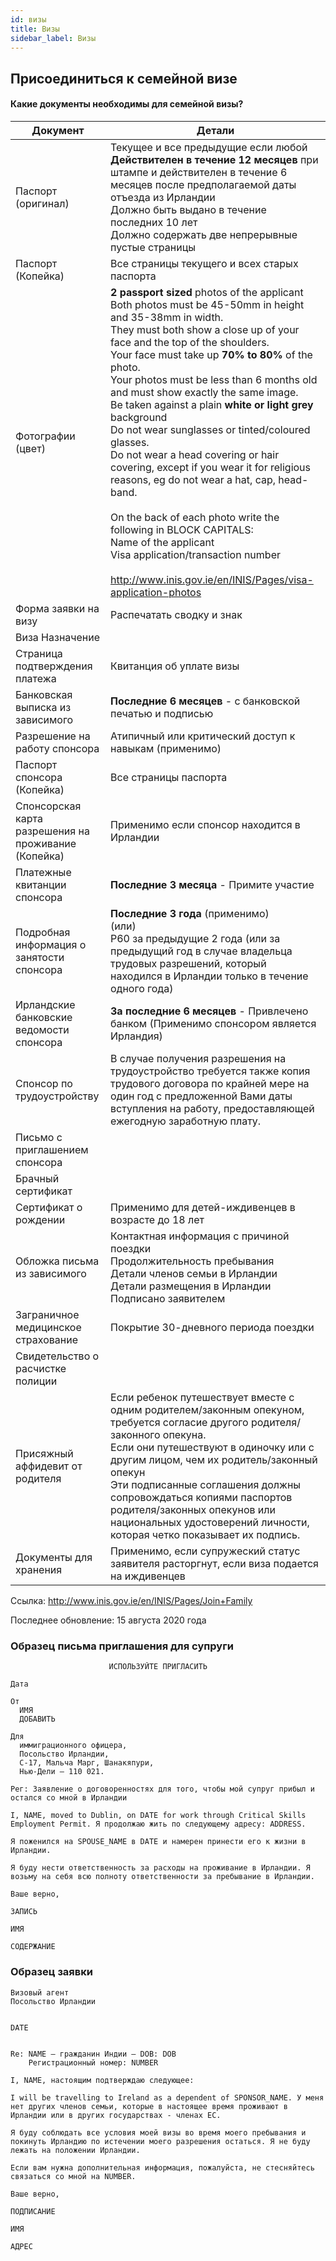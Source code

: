 ```yaml
---
id: визы
title: Визы
sidebar_label: Визы
---
```



## Присоединиться к семейной визе

#### **Какие документы необходимы для семейной визы?**

| Документ                                             | Детали                                                                                                                                                                                                                                                                                                                                                                                                                                                                                                                                                                                                                                                                                                                                                                                                                                                                                        |
| ---------------------------------------------------- | --------------------------------------------------------------------------------------------------------------------------------------------------------------------------------------------------------------------------------------------------------------------------------------------------------------------------------------------------------------------------------------------------------------------------------------------------------------------------------------------------------------------------------------------------------------------------------------------------------------------------------------------------------------------------------------------------------------------------------------------------------------------------------------------------------------------------------------------------------------------------------------------- |
| Паспорт (оригинал)                                   | Текущее и все предыдущие если любой<br/>**Действителен в течение 12 месяцев** при штампе и действителен в течение 6 месяцев после предполагаемой даты отъезда из Ирландии<br/>Должно быть выдано в течение последних 10 лет<br/>Должно содержать две непрерывные пустые страницы                                                                                                                                                                                                                                                                                                                                                                                                                                                                                                                                                                                            |
| Паспорт (Копейка)                                    | Все страницы текущего и всех старых паспорта                                                                                                                                                                                                                                                                                                                                                                                                                                                                                                                                                                                                                                                                                                                                                                                                                                                  |
| Фотографии (цвет)                                    | **2 passport sized** photos of the applicant<br/>Both photos must be 45-50mm in height and 35-38mm in width.<br/>They must both show a close up of your face and the top of the shoulders.<br/>Your face must take up **70% to 80%** of the photo.<br/>Your photos must be less than 6 months old and must show exactly the same image.<br/>Be taken against a plain **white or light grey** background<br/>Do not wear sunglasses or tinted/coloured glasses.<br/>Do not wear a head covering or hair covering, except if you wear it for religious reasons, eg do not wear a hat, cap, head-band.<br/><br/>On the back of each photo write the following in BLOCK CAPITALS:<br/>Name of the applicant</br>Visa application/transaction number<br/><br/>http://www.inis.gov.ie/en/INIS/Pages/visa-application-photos |
| Форма заявки на визу                                 | Распечатать сводку и знак                                                                                                                                                                                                                                                                                                                                                                                                                                                                                                                                                                                                                                                                                                                                                                                                                                                                     |
| Виза Назначение                                      |                                                                                                                                                                                                                                                                                                                                                                                                                                                                                                                                                                                                                                                                                                                                                                                                                                                                                               |
| Страница подтверждения платежа                       | Квитанция об уплате визы                                                                                                                                                                                                                                                                                                                                                                                                                                                                                                                                                                                                                                                                                                                                                                                                                                                                      |
| Банковская выписка из зависимого                     | **Последние 6 месяцев** - с банковской печатью и подписью                                                                                                                                                                                                                                                                                                                                                                                                                                                                                                                                                                                                                                                                                                                                                                                                                                     |
| Разрешение на работу спонсора                        | Атипичный или критический доступ к навыкам (применимо)                                                                                                                                                                                                                                                                                                                                                                                                                                                                                                                                                                                                                                                                                                                                                                                                                                        |
| Паспорт спонсора (Копейка)                           | Все страницы паспорта                                                                                                                                                                                                                                                                                                                                                                                                                                                                                                                                                                                                                                                                                                                                                                                                                                                                         |
| Спонсорская карта разрешения на проживание (Копейка) | Применимо если спонсор находится в Ирландии                                                                                                                                                                                                                                                                                                                                                                                                                                                                                                                                                                                                                                                                                                                                                                                                                                                   |
| Платежные квитанции спонсора                         | **Последние 3 месяца** - Примите участие                                                                                                                                                                                                                                                                                                                                                                                                                                                                                                                                                                                                                                                                                                                                                                                                                                                      |
| Подробная информация о занятости спонсора            | **Последние 3 года** (применимо) <br/>(или)<br/>P60 за предыдущие 2 года (или за предыдущий год в случае владельца трудовых разрешений, который находился в Ирландии только в течение одного года)                                                                                                                                                                                                                                                                                                                                                                                                                                                                                                                                                                                                                                                                                |
| Ирландские банковские ведомости спонсора             | **За последние 6 месяцев** - Привлечено банком (Применимо спонсором является Ирландия)                                                                                                                                                                                                                                                                                                                                                                                                                                                                                                                                                                                                                                                                                                                                                                                                        |
| Спонсор по трудоустройству                           | В случае получения разрешения на трудоустройство требуется также копия трудового договора по крайней мере на один год с предложенной Вами даты вступления на работу, предоставляющей ежегодную заработную плату.                                                                                                                                                                                                                                                                                                                                                                                                                                                                                                                                                                                                                                                                              |
| Письмо с приглашением спонсора                       |                                                                                                                                                                                                                                                                                                                                                                                                                                                                                                                                                                                                                                                                                                                                                                                                                                                                                               |
| Брачный сертификат                                   |                                                                                                                                                                                                                                                                                                                                                                                                                                                                                                                                                                                                                                                                                                                                                                                                                                                                                               |
| Сертификат о рождении                                | Применимо для детей-иждивенцев в возрасте до 18 лет                                                                                                                                                                                                                                                                                                                                                                                                                                                                                                                                                                                                                                                                                                                                                                                                                                           |
| Обложка письма из зависимого                         | Контактная информация с причиной поездки<br/>Продолжительность пребывания<br/>Детали членов семьи в Ирландии<br/>Детали размещения в Ирландии<br/>Подписано заявителем                                                                                                                                                                                                                                                                                                                                                                                                                                                                                                                                                                                                                                                                                                |
| Заграничное медицинское страхование                  | Покрытие 30-дневного периода поездки                                                                                                                                                                                                                                                                                                                                                                                                                                                                                                                                                                                                                                                                                                                                                                                                                                                          |
| Свидетельство о расчистке полиции                    |                                                                                                                                                                                                                                                                                                                                                                                                                                                                                                                                                                                                                                                                                                                                                                                                                                                                                               |
| Присяжный аффидевит от родителя                      | Если ребенок путешествует вместе с одним родителем/законным опекуном, требуется согласие другого родителя/законного опекуна.<br/>Если они путешествуют в одиночку или с другим лицом, чем их родитель/законный опекун<br/>Эти подписанные соглашения должны сопровождаться копиями паспортов родителя/законных опекунов или национальных удостоверений личности, которая четко показывает их подпись.                                                                                                                                                                                                                                                                                                                                                                                                                                                                             |
| Документы для хранения                               | Применимо, если супружеский статус заявителя расторгнут, если виза подается на иждивенцев                                                                                                                                                                                                                                                                                                                                                                                                                                                                                                                                                                                                                                                                                                                                                                                                     |

Ссылка: http://www.inis.gov.ie/en/INIS/Pages/Join+Family

Последнее обновление: 15 августа 2020 года

### Образец письма приглашения для супруги

```text
                      ИСПОЛЬЗУЙТЕ ПРИГЛАСИТЬ

Дата

От
  ИМЯ
  ДОБАВИТЬ

Для
  иммиграционного офицера,
  Посольство Ирландии,
  C-17, Мальча Марг, Шанакяпури,
  Нью-Дели – 110 021.

Рег: Заявление о договоренностях для того, чтобы мой супруг прибыл и остался со мной в Ирландии

I, NAME, moved to Dublin, on DATE for work through Critical Skills Employment Permit. Я продолжаю жить по следующему адресу: ADDRESS. 

Я поженился на SPOUSE_NAME в DATE и намерен принести его к жизни в Ирландии.

Я буду нести ответственность за расходы на проживание в Ирландии. Я возьму на себя всю полноту ответственности за пребывание в Ирландии.

Ваше верно,

ЗАПИСЬ

ИМЯ

СОДЕРЖАНИЕ
```

### Образец заявки

```text
Визовый агент
Посольство Ирландии


DATE


Re: NAME – гражданин Индии – DOB: DOB
    Регистрационный номер: NUMBER

I, NAME, настоящим подтверждаю следующее:

I will be travelling to Ireland as a dependent of SPONSOR_NAME. У меня нет других членов семьи, которые в настоящее время проживают в Ирландии или в других государствах - членах ЕС.

Я буду соблюдать все условия моей визы во время моего пребывания и покинуть Ирландию по истечении моего разрешения остаться. Я не буду лежать на положении Ирландии. 

Если вам нужна дополнительная информация, пожалуйста, не стесняйтесь связаться со мной на NUMBER.

Ваше верно,

ПОДПИСАНИЕ

ИМЯ

АДРЕС
```